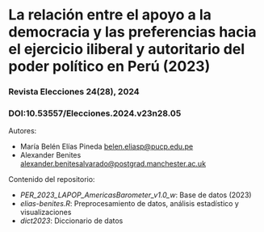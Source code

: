 # La relación entre el apoyo a la democracia y las preferencias hacia el ejercicio iliberal y autoritario del poder político en Perú (2023)
### Revista Elecciones 24(28), 2024
### DOI:10.53557/Elecciones.2024.v23n28.05

Autores:
+ María Belén Elías Pineda <belen.eliasp@pucp.edu.pe>
+ Alexander Benites <alexander.benitesalvarado@postgrad.manchester.ac.uk>

Contenido del repositorio:

+ _PER_2023_LAPOP_AmericasBarometer_v1.0_w_: Base de datos (2023)
+ _elias-benites.R_: Preprocesamiento de datos, análisis estadístico y visualizaciones
+ _dict2023_: Diccionario de datos
